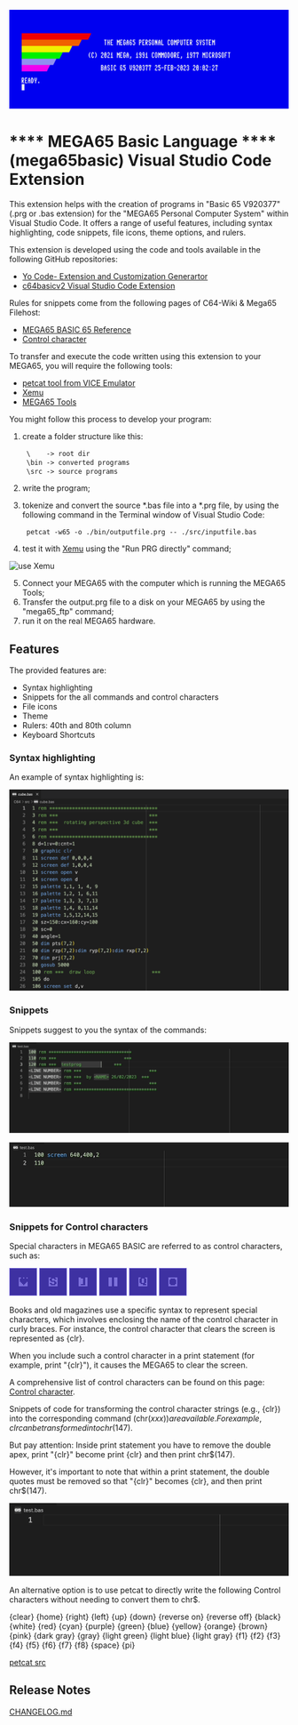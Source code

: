 ![mega65basic logo](https://github.com/clockchip/mega65basic/blob/main/images/mega65basic_logo.png)

# **** MEGA65 Basic Language **** (mega65basic) Visual Studio Code Extension

This extension helps with the creation of programs in "Basic 65 V920377" (.prg or .bas extension) for the "MEGA65 Personal Computer System" within Visual Studio Code. It offers a range of useful features, including syntax highlighting, code snippets, file icons, theme options, and rulers.

This extension is developed using the code and tools available in the following GitHub repositories:
- [Yo Code- Extension and Customization Generartor](https://github.com/microsoft/vscode-generator-code)
- [c64basicv2 Visual Studio Code Extension](https://github.com/gverduci/c64basicv2)

Rules for snippets come from the following pages of C64-Wiki & Mega65 Filehost:
- [MEGA65 BASIC 65 Reference](https://files.mega65.org/files/m/mega65-basic65-reference_PeK0ek.pdf) 
- [Control character](https://www.c64-wiki.com/wiki/control_character) 

To transfer and execute the code written using this extension to your MEGA65, you will require the following tools:
- [petcat tool from VICE Emulator](https://vice-emu.sourceforge.io/)
- [Xemu](https://github.lgb.hu/xemu/)
- [MEGA65 Tools](https://github.com/MEGA65/mega65-tools)

You might follow this process to develop your program:
1. create a folder structure like this:

        \    -> root dir
        \bin -> converted programs
        \src -> source programs

2. write the program; 
3. tokenize and convert the source *.bas file into a *.prg file, by using the following command in the Terminal window of Visual Studio Code:
        
        petcat -w65 -o ./bin/outputfile.prg -- ./src/inputfile.bas

4. test it with [Xemu](https://github.lgb.hu/xemu/) using the "Run PRG directly" command;

![use Xemu](https://github.com/clockchip/mega65basic/blob/main/images/petcat.gif)

5. Connect your MEGA65 with the computer which is running the MEGA65 Tools;
6. Transfer the output.prg file to a disk on your MEGA65 by using the "mega65_ftp" command;
7. run it on the real MEGA65 hardware.

## Features

The provided features are:

- Syntax highlighting
- Snippets for the all commands and control characters
- File icons
- Theme
- Rulers: 40th and 80th column
- Keyboard Shortcuts

### Syntax highlighting
An example of syntax highlighting is:

![mega65basic highlighting](https://github.com/clockchip/mega65basic/blob/main/images/mega65basic_syntaxhigh.png)

### Snippets

Snippets suggest to you the syntax of the commands:

![REM Snippets](https://github.com/clockchip/mega65basic/blob/main/images/snippets1.gif)

![Command Snippets](https://github.com/clockchip/mega65basic/blob/main/images/snippets2.gif)

### Snippets for Control characters
Special characters in MEGA65 BASIC are referred to as control characters, such as:

![Clears screen](https://github.com/clockchip/mega65basic/blob/main/images/01.png)
![Place cursor in top left corner](https://github.com/clockchip/mega65basic/blob/main/images/02.png)
![Cursor one step right](https://github.com/clockchip/mega65basic/blob/main/images/03.png)
![Cursor one step to the left](https://github.com/clockchip/mega65basic/blob/main/images/04.png)
![Cursor one position down](https://github.com/clockchip/mega65basic/blob/main/images/05.png)
![Cursor one position up](https://github.com/clockchip/mega65basic/blob/main/images/06.png)

Books and old magazines use a specific syntax to represent special characters, which involves enclosing the name of the control character in curly braces. For instance, the control character that clears the screen is represented as {clr}.

When you include such a control character in a print statement (for example, print "{clr}"), it causes the MEGA65 to clear the screen.

A comprehensive list of control characters can be found on this page: [Control character](https://www.c64-wiki.com/wiki/control_character).

Snippets of code for transforming the control character strings (e.g., {clr}) into the corresponding command (chr$(xxx)) are available. For example, {clr} can be transformed into chr$(147).

But pay attention: Inside print statement you have to remove the double apex, print "{clr}" become print {clr} and then print chr$(147).

However, it's important to note that within a print statement, the double quotes must be removed so that "{clr}" becomes {clr}, and then print chr$(147).

![c64basicv2 Control Character Snippet](https://github.com/clockchip/mega65basic/blob/main/images/control_chr.gif)

An alternative option is to use petcat to directly write the following Control characters without needing to convert them to chr$.

{clear}             {home}              {right}         {left}              {up}                {down}
{reverse on}        {reverse off}       {black}         {white}             {red}               {cyan}
{purple}            {green}             {blue}          {yellow}            {orange}            {brown}
{pink}              {dark gray}         {gray}          {light green}       {light blue}        {light gray}
{f1}                {f2}                {f3}            {f4}                {f5}                {f6}
{f7}                {f8}                {space}         {pi}

[petcat src](https://github.com/svn2github/vice-emu/blob/524c58c4c2159dbe82520d36b7dde6a082eeddf7/vice/src/petcat.c#L683)

## Release Notes

[CHANGELOG.md](./CHANGELOG.md)
